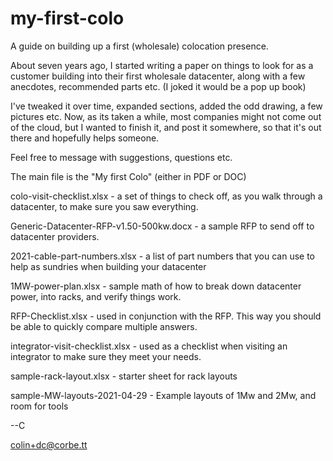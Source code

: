 # my-first-colo
A guide on building up a first (wholesale) colocation presence.


About seven years ago, I started writing a paper on things to look for as a customer building into their first wholesale datacenter, along with a few anecdotes, recommended parts etc. (I joked it would be a pop up book)

I've tweaked it over time, expanded sections, added the odd drawing, a few pictures etc. Now, as its taken a while, most companies might not come out of the cloud, but I wanted to finish it, and post it somewhere, so that it's out there and hopefully helps someone.

Feel free to message with suggestions, questions etc.  

The main file is the "My first Colo" (either in PDF or DOC)

colo-visit-checklist.xlsx - a set of things to check off, as you walk through a datacenter, to make sure you saw everything.

Generic-Datacenter-RFP-v1.50-500kw.docx - a sample RFP to send off to datacenter providers.

2021-cable-part-numbers.xlsx - a list of part numbers that you can use to help as sundries when building your datacenter

1MW-power-plan.xlsx - sample math of how to break down datacenter power, into racks, and verify things work.

RFP-Checklist.xlsx - used in conjunction with the RFP.  This way you should be able to quickly compare multiple answers.

integrator-visit-checklist.xlsx - used as a checklist when visiting an integrator to make sure they meet your needs.

sample-rack-layout.xlsx - starter sheet for rack layouts

sample-MW-layouts-2021-04-29 - Example layouts of 1Mw and 2Mw, and room for tools

--C

colin+dc@corbe.tt
